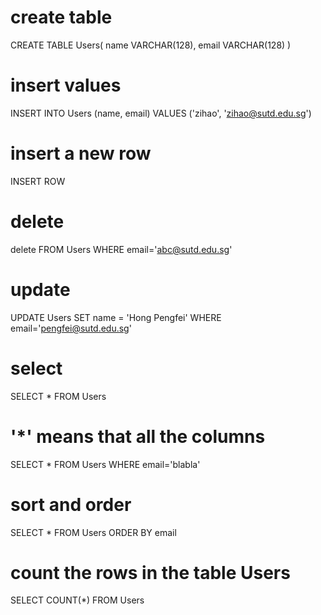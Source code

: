 # create table
CREATE TABLE Users(
 name VARCHAR(128),
 email VARCHAR(128)
)

# insert values
INSERT INTO Users (name, email) VALUES ('zihao', 'zihao@sutd.edu.sg')
# insert a new row
INSERT ROW

# delete
delete FROM Users WHERE email='abc@sutd.edu.sg'

# update
UPDATE Users SET name = 'Hong Pengfei' WHERE email='pengfei@sutd.edu.sg'

# select
SELECT * FROM Users  
# '*' means that all the columns
SELECT * FROM Users WHERE email='blabla'

# sort and order
SELECT * FROM Users ORDER BY email

# count the rows in the table Users
SELECT COUNT(*) FROM Users